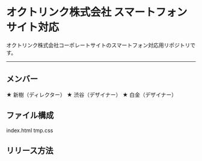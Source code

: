 # オクトリンク株式会社 スマートフォンサイト対応
オクトリンク株式会社コーポレートサイトのスマートフォン対応用リポジトリです。

---

## メンバー
★ 新樹（ディレクター）
★ 渋谷（デザイナー）
★ 白金（デザイナー）

## ファイル構成
index.html
tmp.css

## リリース方法